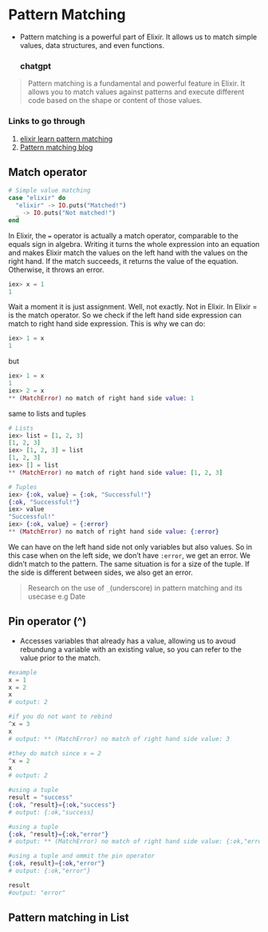 # Pattern Matching

* Pattern matching is a powerful part of Elixir. It allows us to match simple values, data structures, and even functions.
  ### chatgpt
> Pattern matching is a fundamental and powerful feature in Elixir. It allows you to match values against patterns and execute different code based on the shape or content of those values. 

### Links to go through
1. [elixir learn pattern matching](https://elixirschool.com/en/lessons/basics/pattern_matching)
2. [Pattern matching blog](https://womanonrails.com/elixir-pattern-matching)


## Match operator

```elixir
# Simple value matching
case "elixir" do
  "elixir" -> IO.puts("Matched!")
  _ -> IO.puts("Not matched!")
end
````

In Elixir, the `` = `` operator is actually a match operator, comparable to the equals sign in algebra. Writing it turns the whole expression into an equation and makes Elixir match the values on the left hand with the values on the right hand. If the match succeeds, it returns the value of the equation. Otherwise, it throws an error. 

```elixir
iex> x = 1
1
```

Wait a moment it is just assignment. Well, not exactly. Not in Elixir. In Elixir = is the match operator. So we check if the left hand side expression can match to right hand side expression. This is why we can do:

```elixir
iex> 1 = x
1
```

but

```elixir
iex> 1 = x
1
iex> 2 = x
** (MatchError) no match of right hand side value: 1
```

same to lists and tuples

```elixir
# Lists
iex> list = [1, 2, 3]
[1, 2, 3]
iex> [1, 2, 3] = list
[1, 2, 3]
iex> [] = list
** (MatchError) no match of right hand side value: [1, 2, 3]
```

```elixir
# Tuples
iex> {:ok, value} = {:ok, "Successful!"}
{:ok, "Successful!"}
iex> value
"Successful!"
iex> {:ok, value} = {:error}
** (MatchError) no match of right hand side value: {:error}
```

We can have on the left hand side not only variables but also values. So in this case when on the left side, we don’t have ``:error``, we get an error. We didn’t match to the pattern. The same situation is for a size of the tuple. If the side is different between sides, we also get an error.

>Research on the use of ``_``(underscore) in pattern matching and its usecase e.g Date

## Pin operator (^)
* Accesses variables that already has a value, allowing us to avoud rebundung a variable with an existing value, so you can refer to the value prior to the match.

```elixir
#example
x = 1 
x = 2
x
# output: 2
```

```elixir
#if you do not want to rebind
^x = 3
x
# output: ** (MatchError) no match of right hand side value: 3
```

```elixir
#they do match since x = 2
^x = 2
x
# output: 2
```

```elixir
#using a tuple
result = "success"
{:ok, ^result}={:ok,"success"}
# output: {:ok,"success}
```

```elixir
#using a tuple
{:ok, ^result}={:ok,"error"}
# output: ** (MatchError) no match of right hand side value: {:ok,"error"}
```

```elixir
#using a tuple and ommit the pin operator
{:ok, result}={:ok,"error"}
# output: {:ok,"error"}

result
#output: "error"
```

## Pattern matching in List

  > 